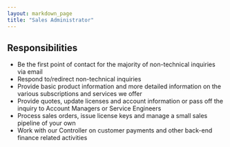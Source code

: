 ```yaml
---
layout: markdown_page
title: "Sales Administrator"
---
```


## Responsibilities

* Be the first point of contact for the majority of non-technical inquiries via email
* Respond to/redirect non-technical inquiries
* Provide basic product information and more detailed information on the various subscriptions and services we offer
* Provide quotes, update licenses and account information or pass off the inquiry to Account Managers or Service Engineers
* Process sales orders, issue license keys and manage a small sales pipeline of your own
* Work with our Controller on customer payments and other back-end finance related activities